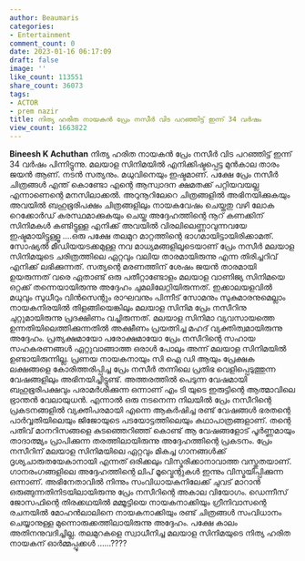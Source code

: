 ```yaml
---
author: Beaumaris
categories:
- Entertainment
comment_count: 0
date: 2023-01-16 06:17:09
draft: false
image: ''
like_count: 113551
share_count: 36073
tags:
- ACTOR
- prem nazir
title: നിത്യ ഹരിത നായകൻ പ്രേം നസീർ വിട പറഞ്ഞിട്ട് ഇന്ന് 34 വർഷം
view_count: 1663822
---
```


**Bineesh K Achuthan** നിത്യ ഹരിത നായകൻ പ്രേം നസീർ വിട പറഞ്ഞിട്ട് ഇന്ന് 34 വർഷം പിന്നിട്ടുന്നു. മലയാള സിനിമയിൽ എനിക്കിഷ്ടപ്പെട്ട മുൻകാല താരം ജയൻ ആണ്. നടൻ സത്യനും. മധുവിനെയും ഇഷ്ടമാണ്. പക്ഷേ പ്രേം നസീർ ചിത്രങ്ങൾ എന്ത് കൊണ്ടോ എന്റെ ആസ്വാദന ക്ഷമതക്ക് പറ്റിയവയല്ല എന്നാണെന്റെ മനസിലാക്കൽ. അറുനൂറിലേറെ ചിത്രങ്ങളിൽ അഭിനയിക്കുകയും അവയിൽ ബഹുഭൂരിപക്ഷം ചിത്രങ്ങളിലും നായകവേഷം ചെയ്തതു വഴി ലോക റെക്കോർഡ് കരസ്ഥമാക്കുകയും ചെയ്ത അദ്ദേഹത്തിന്റെ നൂറ് കണക്കിന് സിനിമകൾ കണ്ടിട്ടുള്ള എനിക്ക് അവയിൽ വിരലിലെണ്ണാവുന്നവയേ ഇഷ്ടമായിട്ടുള്ളൂ ....ഒരു പക്ഷേ തലമുറ മാറ്റത്തിന്റെ ഭാഗമായിട്ടായിരിക്കാമത്. സോഷ്യൽ മീഡിയയടക്കമുള്ള നവ മാധ്യമങ്ങളിലൂടെയാണ് പ്രേം നസീർ മലയാള സിനിമയുടെ ചരിത്രത്തിലെ ഏറ്റവും വലിയ താരമായിരുന്നു എന്ന തിരിച്ചറിവ് എനിക്ക് ലഭിക്കുന്നത്. സത്യന്റെ മരണത്തിന് ശേഷം ജയൻ താരമായി ഉയരുന്നത് വരെ ഏതാണ്ട് ഒരു പതീറ്റാണ്ടോളം മലയാള വാണിജ്യ സിനിമയെ ഒറ്റക്ക് തന്നെയായിരുന്നു അദ്ദേഹം ചുമലിലേറ്റിയിരുന്നത്. ഇക്കാലയളവിൽ മധുവും സുധീറും വിൻസെന്റും രാഘവനും പിന്നീട് സോമനും സുകുമാരനുമെല്ലാം നായകനിരയിൽ തിളങ്ങിയെങ്കിലും മലയാള സിനിമ പ്രേം നസീറിനു ചുറ്റുമായിരുന്നു പ്രദക്ഷിണം വച്ചിരുന്നത്. മലയാള സിനിമാ വ്യവസായത്തെ ഉന്നതിയിലെത്തിക്കുന്നതിൽ അക്ഷീണം പ്രയത്നിച്ച മഹദ് വ്യക്തിത്വമായിരുന്നു അദ്ദേഹം. പ്രത്യക്ഷമായോ പരോക്ഷമായോ പ്രേം നസീറിന്റെ സഹായ സഹകരണങ്ങൾ ഏറ്റുവാങ്ങാത്ത ഒരാൾ പോലും അന്ന് മലയാള സിനിമയിൽ ഉണ്ടായിരുന്നില്ല. പ്രണയ നായകനായും സി ഐ ഡി ആയും പ്രേക്ഷക ലക്ഷങ്ങളെ കോരിത്തരിപ്പിച്ച പ്രേം നസീർ തന്നിലെ പ്രതിഭ വെളിപ്പെടുത്തുന്ന വേഷങ്ങളിലും അഭിനയിച്ചിട്ടുണ്ട്. അത്തരത്തിൽ പെടുന്ന വേഷമായി ബഹുഭൂരിപക്ഷവും പരാമർശിക്കുന്ന ഒന്നാണ് എം ടി യുടെ ഇരുട്ടിന്റെ ആത്മാവിലെ ഭ്രാന്തൻ വേലായുധൻ. എന്നാൽ ഒരു നടനെന്ന നിലയിൽ പ്രേം നസീറിന്റെ പ്രകടനങ്ങളിൽ വ്യക്തിപരമായി എന്നെ ആകർഷിച്ച രണ്ട് വേഷങ്ങൾ ഭരതന്റെ പാർവ്വതിയിലെയും ജിജോയുടെ പടയോട്ടത്തിലെയും കഥാപാത്രങ്ങളാണ്. തന്റെ പതിവ് മാനറിസങ്ങളെ കുടഞ്ഞെറിഞ്ഞ് കൊണ്ട് ആ വേഷങ്ങളോട് പൂർണ്ണമായും താദാത്മ്യം പ്രാപിക്കുന്ന തരത്തിലായിരുന്നു അദ്ദേഹത്തിന്റെ പ്രകടനം. പ്രേം നസീറിന് മലയാള സിനിമയിലെ ഏറ്റവും മികച്ച ഗാനങ്ങൾക്ക് ദൃശ്യചാരുതയേകാനായി എന്നത് ഒരിക്കലും വിസ്മരിക്കാനാവാത്ത വസ്തുതയാണ്. ഗാനരംഗങ്ങളിലെ അദ്ദേഹത്തിന്റെ ലിപ് മൂവ്മെന്റുകൾ ഇന്നും വിസ്മയിപ്പിക്കുന്ന ഒന്നാണ്. അഭിനേതാവിൽ നിന്നും സംവിധായകനിലേക്ക് ചുവട് മാറാൻ ഒരുങ്ങുന്നതിനിടയിലായിരുന്നു പ്രേം നസീറിന്റെ അകാല വിയോഗം. ഡെന്നീസ് ജോസഫിന്റെ തിരക്കഥയിൽ മമ്മൂട്ടിയെ നായകനാക്കിയും ഗ്രീനിവാസന്റെ രചനയിൽ മോഹൻലാലിനെ നായകനാക്കിയും രണ്ട് ചിത്രങ്ങൾ സംവിധാനം ചെയ്യാനുള്ള മുന്നൊരുക്കത്തിലായിരുന്നു അദ്ദേഹം. പക്ഷേ കാലം അതിനനുവദിച്ചില്ല. തലമുറകളെ സ്വാധീനിച്ച മലയാള സിനിമയുടെ നിത്യ ഹരിത നായകന് ഓർമ്മപ്പൂക്കൾ ......????